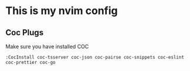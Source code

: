 # This is my nvim config

## Coc Plugs

Make sure you have installed COC

```shell
:CocInstall coc-tsserver coc-json coc-pairse coc-snippets coc-eslint coc-prettier coc-go
```
